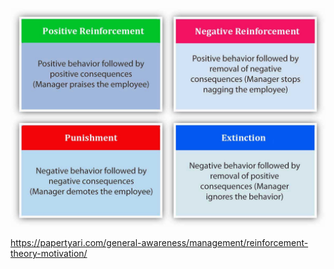 ![Skinner's reinforcement theory](./images/reinforcement-theory-of-motivation.jpg)

https://papertyari.com/general-awareness/management/reinforcement-theory-motivation/

